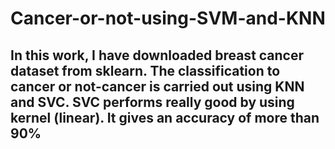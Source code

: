 # Cancer-or-not-using-SVM-and-KNN
## In this work, I have downloaded breast cancer dataset from sklearn. The classification to cancer or not-cancer is carried out using KNN and SVC. SVC performs really good by using kernel (linear). It gives an accuracy of more than 90%
